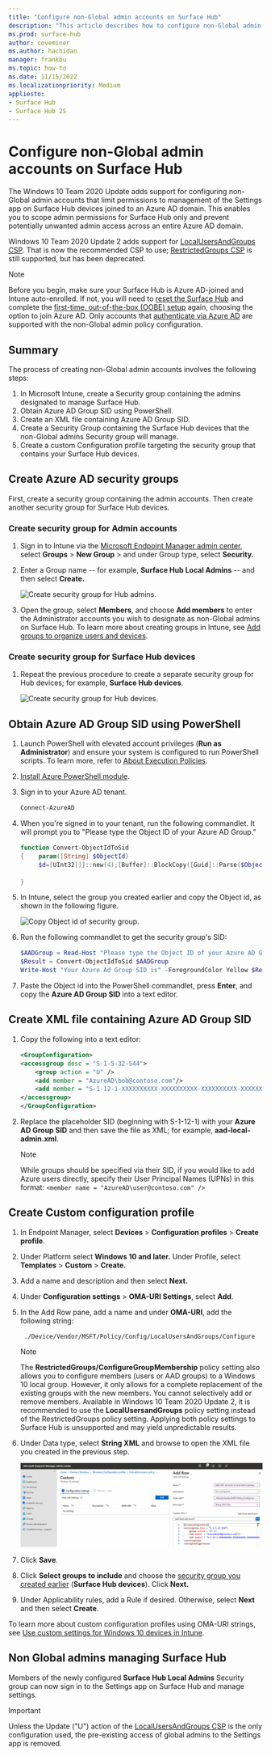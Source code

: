```yaml
---
title: "Configure non-Global admin accounts on Surface Hub"
description: "This article describes how to configure non-Global admin accounts to manage Surface Hub and Surface Hub 2S."
ms.prod: surface-hub
author: coveminer
ms.author: hachidan
manager: frankbu
ms.topic: how-to
ms.date: 11/15/2022
ms.localizationpriority: Medium
appliesto:
- Surface Hub
- Surface Hub 2S
---
```


# Configure non-Global admin accounts on Surface Hub

The Windows 10 Team 2020 Update adds support for configuring non-Global admin accounts that limit permissions to management of the Settings app on Surface Hub devices joined to an Azure AD domain. This enables you to scope admin permissions for Surface Hub only and prevent potentially unwanted admin access across an entire Azure AD domain. 

Windows 10 Team 2020 Update 2 adds support for [LocalUsersAndGroups CSP](/windows/client-management/mdm/policy-csp-localusersandgroups). That is now the recommended CSP to use; [RestrictedGroups CSP](/windows/client-management/mdm/policy-csp-restrictedgroups) is still supported, but has been deprecated.

> [!NOTE]
> Before you begin, make sure your Surface Hub is Azure AD-joined and Intune auto-enrolled. If not, you will need to [reset the Surface Hub](surface-hub-2s-recover-reset.md) and complete the [first-time, out-of-the-box (OOBE) setup](first-run-program-surface-hub.md) again, choosing the option to join Azure AD. Only accounts that [authenticate via Azure AD](/azure/active-directory/hybrid/choose-ad-authn#cloud-authentication) are supported with the non-Global admin policy configuration.

## Summary

The process of creating non-Global admin accounts involves the following steps:

1. In Microsoft Intune, create a Security group containing the admins designated to manage Surface Hub.
2. Obtain Azure AD Group SID using PowerShell.
3. Create an XML file containing Azure AD Group SID.
4. Create a Security Group containing the Surface Hub devices that the non-Global admins Security group will manage. 
5. Create a custom Configuration profile targeting the security group that contains your Surface Hub devices.

## Create Azure AD security groups

First, create a security group containing the admin accounts. Then create another security group for Surface Hub devices.  

### Create security group for Admin accounts

1. Sign in to Intune via the [Microsoft Endpoint Manager admin center](https://go.microsoft.com/fwlink/?linkid=2109431), select **Groups** > **New Group** > and under Group type, select **Security.**
2. Enter a Group name -- for example, **Surface Hub Local Admins** -- and then select **Create.**

     ![Create security group for Hub admins.](images/sh-create-sec-group.png)

3. Open the group, select **Members**, and choose **Add members** to enter the Administrator accounts you wish to designate as non-Global admins on Surface Hub. To learn more about creating groups in Intune, see  [Add groups to organize users and devices](/mem/intune/fundamentals/groups-add).

### Create security group for Surface Hub devices

1. Repeat the previous procedure to create a separate security group for Hub devices; for example, **Surface Hub devices**.

     ![Create security group for Hub devices.](images/sh-create-sec-group-devices.png)

## Obtain Azure AD Group SID using PowerShell

1. Launch PowerShell with elevated account privileges (**Run as Administrator**) and ensure your system is configured to run PowerShell scripts. To learn more, refer to [About Execution Policies](/powershell/module/microsoft.powershell.core/about/about_execution_policies?).
2. [Install Azure PowerShell module](/powershell/azure/install-az-ps).
3. Sign in to your Azure AD tenant.

    ```powershell
    Connect-AzureAD
    ```

4. When you're signed in to your tenant, run the following commandlet. It will prompt you to "Please type the Object ID of your Azure AD Group."

    ```powershell
    function Convert-ObjectIdToSid
    {    param([String] $ObjectId)   
         $d=[UInt32[]]::new(4);[Buffer]::BlockCopy([Guid]::Parse($ObjectId).ToByteArray(),0,$d,0,16);"S-1-12-1-$d".Replace(' ','-')
      
    }
    ```

5. In Intune, select the group you created earlier and copy the Object id, as shown in the following figure.

     ![Copy Object id of security group.](images/sh-objectid.png)

6. Run the following commandlet to get the security group's SID:

    ```powershell
    $AADGroup = Read-Host "Please type the Object ID of your Azure AD Group"
    $Result = Convert-ObjectIdToSid $AADGroup
    Write-Host "Your Azure Ad Group SID is" -ForegroundColor Yellow $Result
    ```

7. Paste the Object id into the PowerShell commandlet, press **Enter**, and copy the **Azure AD Group SID** into a text editor.

## Create XML file containing Azure AD Group SID

1. Copy the following into a text editor:

    ```xml
    <GroupConfiguration>
    <accessgroup desc = "S-1-5-32-544">
        <group action = "U" />
        <add member = "AzureAD\bob@contoso.com"/>
        <add member = "S-1-12-1-XXXXXXXXXX-XXXXXXXXXX-XXXXXXXXXX-XXXXXXXXXX"/>
    </accessgroup>
    </GroupConfiguration>
    ```
2. Replace the placeholder SID (beginning with S-1-12-1) with your **Azure AD Group SID** and then save the file as XML; for example, **aad-local-admin.xml**.

      > [!NOTE]
      > While groups should be specified via their SID, if you would like to add Azure users directly, specify their User Principal Names (UPNs) in this format: `<member name = "AzureAD\user@contoso.com" />`

## Create Custom configuration profile

1. In Endpoint Manager, select **Devices** > **Configuration profiles** > **Create profile**.
2. Under Platform select **Windows 10 and later.** Under Profile, select **Templates** > **Custom** > **Create.**
3. Add a name and description and then select **Next.**
4. Under **Configuration settings** > **OMA-URI Settings**, select **Add**.
5. In the Add Row pane, add a name and under     **OMA-URI**, add the following  string:

    ```OMA-URI
     ./Device/Vendor/MSFT/Policy/Config/LocalUsersAndGroups/Configure
    ```

   > [!NOTE]
   > The **RestrictedGroups/ConfigureGroupMembership** policy setting also allows you to configure members (users or AAD groups) to a Windows 10 local group. However, it only allows for a complete replacement of the existing groups with the new members. You cannot selectively add or remove members.  Available in Windows 10 Team 2020 Update 2, it is recommended to use the **LocalUsersandGroups** policy setting instead of the RestrictedGroups policy setting. Applying both policy settings to Surface Hub is unsupported and may yield unpredictable results.

6. Under Data type, select **String XML** and browse to open the XML file you created in the previous step.

     ![upload local admin xml config file.](images/sh-local-admin-config.png)

7. Click **Save**.
8. Click **Select groups to include** and choose the [security group you created earlier](#create-security-group-for-surface-hub-devices) (**Surface Hub devices**). Click **Next.**
9. Under Applicability rules, add a Rule if desired. Otherwise, select **Next** and then select **Create**.

To learn more about custom configuration profiles using OMA-URI strings, see [Use custom settings for Windows 10 devices in Intune](/mem/intune/configuration/custom-settings-windows-10).

## Non Global admins managing Surface Hub

Members of the newly configured **Surface Hub Local Admins** Security group can now sign in to the Settings app on Surface Hub and manage settings.

> [!IMPORTANT]
> Unless the Update ("U") action of the [LocalUsersAndGroups CSP](/windows/client-management/mdm/policy-csp-localusersandgroups) is the only configuration used, the pre-existing access of global admins to the Settings app is removed.
